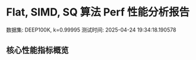 # Flat, SIMD, SQ 算法 Perf 性能分析报告

数据集: DEEP100K, k=0.99995
测试时间: 2025-04-24 19:34:18.190578

## 核心性能指标概览

